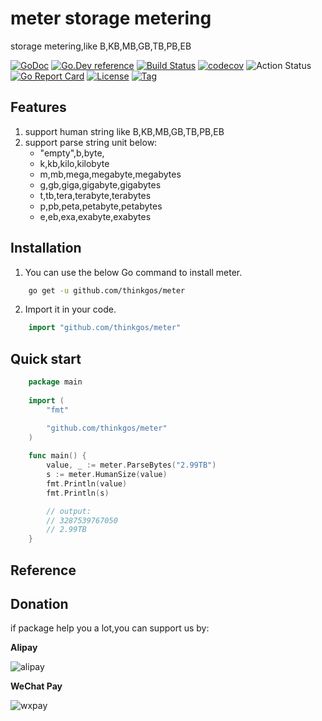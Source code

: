 # meter storage metering
storage metering,like B,KB,MB,GB,TB,PB,EB

[![GoDoc](https://godoc.org/github.com/thinkgos/meter?status.svg)](https://godoc.org/github.com/thinkgos/meter)
[![Go.Dev reference](https://img.shields.io/badge/go.dev-reference-blue?logo=go&logoColor=white)](https://pkg.go.dev/github.com/thinkgos/meter?tab=doc)
[![Build Status](https://www.travis-ci.org/thinkgos/meter.svg?branch=master)](https://www.travis-ci.org/thinkgos/meter)
[![codecov](https://codecov.io/gh/thinkgos/meter/branch/master/graph/badge.svg)](https://codecov.io/gh/thinkgos/meter)
![Action Status](https://github.com/thinkgos/meter/workflows/Go/badge.svg)
[![Go Report Card](https://goreportcard.com/badge/github.com/thinkgos/meter)](https://goreportcard.com/report/github.com/thinkgos/meter)
[![License](https://img.shields.io/github/license/thinkgos/meter)](https://github.com/thinkgos/meter/raw/master/LICENSE)
[![Tag](https://img.shields.io/github/v/tag/thinkgos/meter)](https://github.com/thinkgos/meter/tags)


## Features
1. support human string like B,KB,MB,GB,TB,PB,EB
2. support parse string unit below:
    - "empty",b,byte,
    - k,kb,kilo,kilobyte
    - m,mb,mega,megabyte,megabytes
    - g,gb,giga,gigabyte,gigabytes
    - t,tb,tera,terabyte,terabytes
    - p,pb,peta,petabyte,petabytes
    - e,eb,exa,exabyte,exabytes


## Installation

1. You can use the below Go command to install meter.

```bash
    go get -u github.com/thinkgos/meter
```

2. Import it in your code.

```go
    import "github.com/thinkgos/meter"
```

## Quick start

```go
    package main
    
    import (
        "fmt"

        "github.com/thinkgos/meter"
    )
    
    func main() {
    	value, _ := meter.ParseBytes("2.99TB")
       	s := meter.HumanSize(value)
       	fmt.Println(value)
       	fmt.Println(s)

        // output:
        // 3287539767050
        // 2.99TB
    }
```

## Reference

## Donation

if package help you a lot,you can support us by:

**Alipay**

![alipay](https://github.com/thinkgos/thinkgos/blob/master/asserts/alipay.jpg)

**WeChat Pay**

![wxpay](https://github.com/thinkgos/thinkgos/blob/master/asserts/wxpay.jpg)
